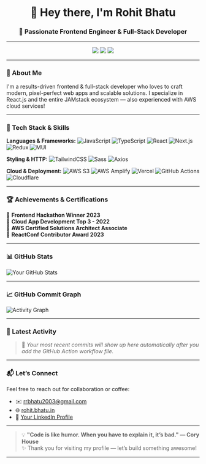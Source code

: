 <!-- Header Banner -->
<h1 align="center">👋 Hey there, I'm Rohit Bhatu</h1>
<h3 align="center">🚀 Passionate Frontend Engineer & Full-Stack Developer</h3>

---

<!-- Badges -->
<p align="center">
  <a href="https://rohit.bhatu.in" target="_blank"><img src="https://img.shields.io/badge/-Portfolio-007ACC?style=for-the-badge&logo=vercel&logoColor=white" /></a>
  <a href="mailto:rrbhatu2003@gmail.com" target="_blank"><img src="https://img.shields.io/badge/-Email-007ACC?style=for-the-badge&logo=gmail&logoColor=white" /></a>
  <a href="https://github.com/rohit1415" target="_blank"><img src="https://img.shields.io/github/followers/rohit1415?label=Follow&style=for-the-badge&logo=github" /></a>
</p>

---

### 🎯 About Me
I'm a results-driven frontend & full-stack developer who loves to craft modern, pixel-perfect web apps and scalable solutions. I specialize in React.js and the entire JAMstack ecosystem — also experienced with AWS cloud services!

---

### 🧰 Tech Stack & Skills

**Languages & Frameworks:**
![JavaScript](https://img.shields.io/badge/-JavaScript-F7DF1E?style=flat-square&logo=javascript&logoColor=black)
![TypeScript](https://img.shields.io/badge/-TypeScript-3178C6?style=flat-square&logo=typescript&logoColor=white)
![React](https://img.shields.io/badge/-React-61DAFB?style=flat-square&logo=react)
![Next.js](https://img.shields.io/badge/-Next.js-000000?style=flat-square&logo=next.js)
![Redux](https://img.shields.io/badge/-Redux-764ABC?style=flat-square&logo=redux)
![MUI](https://img.shields.io/badge/-MUI-007FFF?style=flat-square&logo=mui)

**Styling & HTTP:**
![TailwindCSS](https://img.shields.io/badge/-TailwindCSS-06B6D4?style=flat-square&logo=tailwind-css)
![Sass](https://img.shields.io/badge/-Sass-CC6699?style=flat-square&logo=sass)
![Axios](https://img.shields.io/badge/-Axios-5A29E4?style=flat-square)

**Cloud & Deployment:**
![AWS S3](https://img.shields.io/badge/-AWS%20S3-569A31?style=flat-square&logo=amazon-s3)
![AWS Amplify](https://img.shields.io/badge/-AWS%20Amplify-FF9900?style=flat-square&logo=aws-amplify)
![Vercel](https://img.shields.io/badge/-Vercel-000000?style=flat-square&logo=vercel)
![GitHub Actions](https://img.shields.io/badge/-GitHub%20Actions-2088FF?style=flat-square&logo=github-actions)
![Cloudflare](https://img.shields.io/badge/-Cloudflare-F38020?style=flat-square&logo=cloudflare)

---

### 🏆 Achievements & Certifications
🏅 **Frontend Hackathon Winner 2023**  
🏅 **Cloud App Development Top 3 - 2022**  
🏅 **AWS Certified Solutions Architect Associate**  
🏅 **ReactConf Contributor Award 2023**  

---

### 📊 GitHub Stats
![Your GitHub Stats](https://github-readme-stats.vercel.app/api?username=rohit1415&show_icons=true&theme=radical&hide_border=true)  

---

### 📈 GitHub Commit Graph
![Activity Graph](https://github-readme-activity-graph.vercel.app/graph?username=rohit1415&bg_color=0D1117&color=58A6FF&line=58A6FF&point=F78166&area=true&area_color=58A6FF&hide_border=true)

---

### 🔄 Latest Activity
<!--START_SECTION:activity-->
<!--END_SECTION:activity-->
> 🔄 *Your most recent commits will show up here automatically after you add the GitHub Action workflow file.*  

---

### 📬 Let’s Connect
Feel free to reach out for collaboration or coffee:
- ✉️ [rrbhatu2003@gmail.com](mailto:rrbhatu2003@gmail.com)
- 🌐 [rohit.bhatu.in](https://rohit.bhatu.in)
- 💬 [Your LinkedIn Profile](https://www.linkedin.com/in/your-linkedin-id/)

---

> 💡 **"Code is like humor. When you have to explain it, it’s bad." — Cory House**  
> ✨ Thank you for visiting my profile — let’s build something awesome!

---

